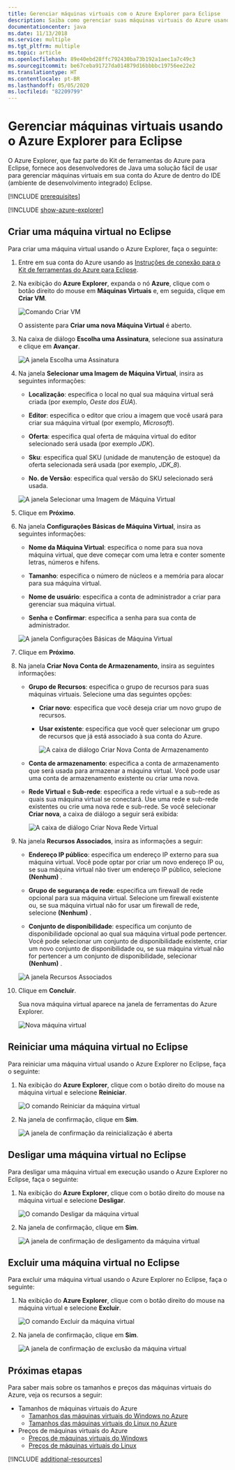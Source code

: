 ```yaml
---
title: Gerenciar máquinas virtuais com o Azure Explorer para Eclipse
description: Saiba como gerenciar suas máquinas virtuais do Azure usando o Azure Explorer para Eclipse.
documentationcenter: java
ms.date: 11/13/2018
ms.service: multiple
ms.tgt_pltfrm: multiple
ms.topic: article
ms.openlocfilehash: 89e40ebd28ffc792430ba73b192a1aec1a7c49c3
ms.sourcegitcommit: be67ceba91727da014879d16bbbbc19756ee22e2
ms.translationtype: HT
ms.contentlocale: pt-BR
ms.lasthandoff: 05/05/2020
ms.locfileid: "82209799"
---
```

# <a name="manage-virtual-machines-by-using-the-azure-explorer-for-eclipse"></a>Gerenciar máquinas virtuais usando o Azure Explorer para Eclipse

O Azure Explorer, que faz parte do Kit de ferramentas do Azure para Eclipse, fornece aos desenvolvedores de Java uma solução fácil de usar para gerenciar máquinas virtuais em sua conta do Azure de dentro do IDE (ambiente de desenvolvimento integrado) Eclipse.

[!INCLUDE [prerequisites](includes/prerequisites.md)]

[!INCLUDE [show-azure-explorer](includes/show-azure-explorer.md)]

## <a name="create-a-virtual-machine-in-eclipse"></a>Criar uma máquina virtual no Eclipse

Para criar uma máquina virtual usando o Azure Explorer, faça o seguinte:

1. Entre em sua conta do Azure usando as [Instruções de conexão para o Kit de ferramentas do Azure para Eclipse](/azure/developer/java/toolkit-for-eclipse/sign-in-instructions).

2. Na exibição do **Azure Explorer**, expanda o nó **Azure**, clique com o botão direito do mouse em **Máquinas Virtuais** e, em seguida, clique em **Criar VM**.

   ![Comando Criar VM][CR01]  

   O assistente para **Criar uma nova Máquina Virtual** é aberto.

3. Na caixa de diálogo **Escolha uma Assinatura**, selecione sua assinatura e clique em **Avançar**.

   ![A janela Escolha uma Assinatura][CR02]

4. Na janela **Selecionar uma Imagem de Máquina Virtual**, insira as seguintes informações:

   * **Localização**: especifica o local no qual sua máquina virtual será criada (por exemplo, *Oeste dos EUA*).

   * **Editor**: especifica o editor que criou a imagem que você usará para criar sua máquina virtual (por exemplo, *Microsoft*).

   * **Oferta**: especifica qual oferta de máquina virtual do editor selecionado será usada (por exemplo *JDK*).

   * **Sku**: especifica qual SKU (unidade de manutenção de estoque) da oferta selecionada será usada (por exemplo, *JDK_8*).

   * **No. de Versão**: especifica qual versão do SKU selecionado será usada.

   ![A janela Selecionar uma Imagem de Máquina Virtual][CR03]

5. Clique em **Próximo**.

6. Na janela **Configurações Básicas de Máquina Virtual**, insira as seguintes informações:

   * **Nome da Máquina Virtual**: especifica o nome para sua nova máquina virtual, que deve começar com uma letra e conter somente letras, números e hifens.

   * **Tamanho**: especifica o número de núcleos e a memória para alocar para sua máquina virtual.

   * **Nome de usuário**: especifica a conta de administrador a criar para gerenciar sua máquina virtual.

   * **Senha** e **Confirmar**: especifica a senha para sua conta de administrador.

   ![A janela Configurações Básicas de Máquina Virtual][CR04]

7. Clique em **Próximo**.

8. Na janela **Criar Nova Conta de Armazenamento**, insira as seguintes informações:

   * **Grupo de Recursos**: especifica o grupo de recursos para suas máquinas virtuais. Selecione uma das seguintes opções:
     * **Criar novo**: especifica que você deseja criar um novo grupo de recursos.
     * **Usar existente**: especifica que você quer selecionar um grupo de recursos que já está associado à sua conta do Azure.

       ![A caixa de diálogo Criar Nova Conta de Armazenamento][CR05]

   * **Conta de armazenamento**: especifica a conta de armazenamento que será usada para armazenar a máquina virtual. Você pode usar uma conta de armazenamento existente ou criar uma nova.

   * **Rede Virtual** e **Sub-rede**: especifica a rede virtual e a sub-rede as quais sua máquina virtual se conectará. Use uma rede e sub-rede existentes ou crie uma nova rede e sub-rede. Se você selecionar **Criar nova**, a caixa de diálogo a seguir será exibida:

      ![A caixa de diálogo Criar Nova Rede Virtual][CR06]

9. Na janela **Recursos Associados**, insira as informações a seguir:

   * **Endereço IP público**: especifica um endereço IP externo para sua máquina virtual. Você pode optar por criar um novo endereço IP ou, se sua máquina virtual não tiver um endereço IP público, selecione **(Nenhum)** .

   * **Grupo de segurança de rede**: especifica um firewall de rede opcional para sua máquina virtual. Selecione um firewall existente ou, se sua máquina virtual não for usar um firewall de rede, selecione **(Nenhum)** .

   * **Conjunto de disponibilidade**: especifica um conjunto de disponibilidade opcional ao qual sua máquina virtual pode pertencer. Você pode selecionar um conjunto de disponibilidade existente, criar um novo conjunto de disponibilidade ou, se sua máquina virtual não for pertencer a um conjunto de disponibilidade, selecionar **(Nenhum)** .

   ![A janela Recursos Associados][CR07]

10. Clique em **Concluir**.  

    Sua nova máquina virtual aparece na janela de ferramentas do Azure Explorer.

    ![Nova máquina virtual][CR08]

## <a name="restart-a-virtual-machine-in-eclipse"></a>Reiniciar uma máquina virtual no Eclipse

Para reiniciar uma máquina virtual usando o Azure Explorer no Eclipse, faça o seguinte:

1. Na exibição do **Azure Explorer**, clique com o botão direito do mouse na máquina virtual e selecione **Reiniciar**.

   ![O comando Reiniciar da máquina virtual][RE01]

1. Na janela de confirmação, clique em **Sim**.

   ![A janela de confirmação da reinicialização é aberta][RE02]

## <a name="shut-down-a-virtual-machine-in-eclipse"></a>Desligar uma máquina virtual no Eclipse

Para desligar uma máquina virtual em execução usando o Azure Explorer no Eclipse, faça o seguinte:

1. Na exibição do **Azure Explorer**, clique com o botão direito do mouse na máquina virtual e selecione **Desligar**.

   ![O comando Desligar da máquina virtual][SH01]

1. Na janela de confirmação, clique em **Sim**.

   ![A janela de confirmação de desligamento da máquina virtual][SH02]

## <a name="delete-a-virtual-machine-in-eclipse"></a>Excluir uma máquina virtual no Eclipse

Para excluir uma máquina virtual usando o Azure Explorer no Eclipse, faça o seguinte:

1. Na exibição do **Azure Explorer**, clique com o botão direito do mouse na máquina virtual e selecione **Excluir**.

   ![O comando Excluir da máquina virtual][DE01]

1. Na janela de confirmação, clique em **Sim**.

   ![A janela de confirmação de exclusão da máquina virtual][DE02]

## <a name="next-steps"></a>Próximas etapas

Para saber mais sobre os tamanhos e preços das máquinas virtuais do Azure, veja os recursos a seguir:

* Tamanhos de máquinas virtuais do Azure
  * [Tamanhos das máquinas virtuais do Windows no Azure]
  * [Tamanhos das máquinas virtuais do Linux no Azure]
* Preços de máquinas virtuais do Azure
  * [Preços de máquinas virtuais do Windows]
  * [Preços de máquinas virtuais do Linux]

[!INCLUDE [additional-resources](includes/additional-resources.md)]

<!-- URL List -->

[Tamanhos das máquinas virtuais do Windows no Azure]: /azure/virtual-machines/virtual-machines-windows-sizes
[Tamanhos das máquinas virtuais do Linux no Azure]: /azure/virtual-machines/virtual-machines-linux-sizes
[Preços de máquinas virtuais do Windows]: https://azure.microsoft.com/pricing/details/virtual-machines/windows/
[Preços de máquinas virtuais do Linux]: https://azure.microsoft.com/pricing/details/virtual-machines/linux/

<!-- IMG List -->

[RE01]: media/managing-virtual-machines-using-azure-explorer/RE01.png
[RE02]: media/managing-virtual-machines-using-azure-explorer/RE02.png

[SH01]: media/managing-virtual-machines-using-azure-explorer/SH01.png
[SH02]: media/managing-virtual-machines-using-azure-explorer/SH02.png

[DE01]: media/managing-virtual-machines-using-azure-explorer/DE01.png
[DE02]: media/managing-virtual-machines-using-azure-explorer/DE02.png

[CR01]: media/managing-virtual-machines-using-azure-explorer/CR01.png
[CR02]: media/managing-virtual-machines-using-azure-explorer/CR02.png
[CR03]: media/managing-virtual-machines-using-azure-explorer/CR03.png
[CR04]: media/managing-virtual-machines-using-azure-explorer/CR04.png
[CR05]: media/managing-virtual-machines-using-azure-explorer/CR05.png
[CR06]: media/managing-virtual-machines-using-azure-explorer/CR06.png
[CR07]: media/managing-virtual-machines-using-azure-explorer/CR07.png
[CR08]: media/managing-virtual-machines-using-azure-explorer/CR08.png
